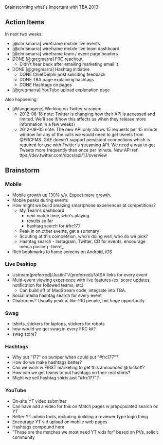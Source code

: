 Brainstorming what's important with TBA 2013

Action Items
------------
In next two weeks:
- [@chrismarra] wireframe mobile live events
- [@chrismarra] wireframe mobile live team dashboard
- [@chrismarra] wireframe team / event page headers
- DONE [@gregmarra] FRC reachout
    - Didn't hear back after emailing marketing email :(
- DONE [@gregmarra] Hashtag initiative
    - DONE ChiefDelphi post soliciting feedback
    - DONE TBA page explaining hashtags
    - DONE Hashtags on pages
- [@gregmarra] YouTube upload explanation page

Also happening:
- [@fangeugene] Working on Twitter scraping
    - 2012-08-18 note: Twitter is changing how their API is accessed and limited. We'll see if/how this affects us when they release more information in a few weeks)
    - 2012-09-05 note: The new API only allows 15 requests per 15 minute window for any of the calls we would need to get tweets from @FRCFMS. GAE doesn't support persistent connections which is required for use with Twitter's streaming API. We need a way to get Tweets more frequently than once per minute. New API ref: ttps://dev.twitter.com/docs/api/1.1/overview

Brainstorm
----------
### Mobile
- Mobile growth up 130% y/y. Expect more growth.
- Mobile peaks during events
- How might we build amazing smartphone experiences at competitions?
    - My Team's dashboard
        - next match time, who's playing
        - results so far
        - hashtag search for #frc177
    - Peak in on other events, get a summary
    - Scouting at this competition, who's doing well, who do we pick?
    - Hashtag search - Instagram, Twitter, CD for events, encourage media posting -there_
- Rich bookmarks to home screens on Android, iOS

### Live Desktop
- Ustream(preferred)/JustinTV(preferred)/NASA links for every event
- Multi-event viewing experience with live features (ex: score updates, notification for followed teams, etc)
    - Can build off of MadStream code, integrate into TBA.
- Social media hashtag search for every event
- Chatrooms? Usually peak at like 100 people, not _huge_ opportunity

### Swag
- tshirts, stickers for laptops, stickers for robots
- how would we get swag in every FRC kit?
- swag store?

### Hashtags
- Why put "177" on bumper when could put "#frc177"?
- How do we make hashtags better?
- Can we work w FIRST marketing to get this announced @ kickoff?
- How can we get teams to put hashtags on their real shirts?
- Might we sell hashtag shirts just "#frc177"?

### YouTube
- On-site YT video submitter
- Can have add a video for this on Match pages w prepopulated search on YT
- Better YT admin tools, including building a reviewer type login thing
- Encourage YT vid upload on mobile web pages
- Hashtags compound here
- "These are the matches we most need YT vids for" based on PVs, solicit community